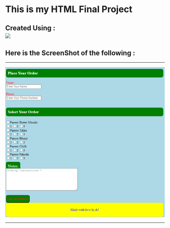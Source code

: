 <h1>This is my HTML Final Project</h1>
<h2 color="red" >Created Using : <br><img src="https://media.giphy.com/media/v1.Y2lkPTc5MGI3NjExNWxvcDF5a3U5Ym16dHpwYzhxM3Z0eWd4cTAxZXEyOHNicWNlOWZqZSZlcD12MV9naWZzX3NlYXJjaCZjdD1n/l3vRfNA1p0rvhMSvS/giphy.gif" width="170px"> </h2>
<h2>Here is the ScreenShot of the following : </h2> <hr>
<img src="./image.png">
<hr>
